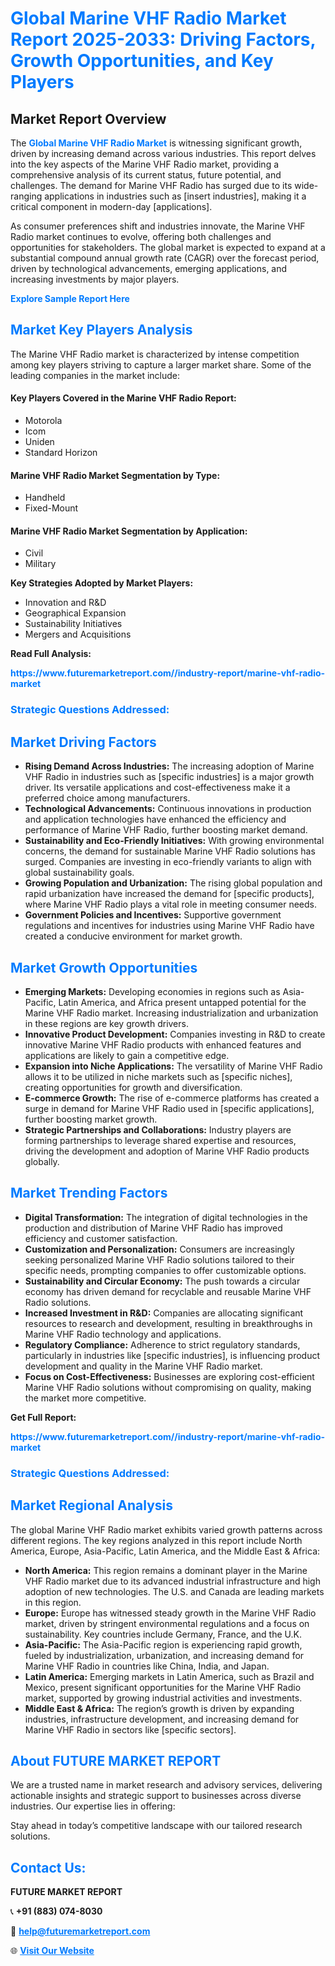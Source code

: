 <h1 style="color: #007BFF;">Global Marine VHF Radio Market Report 2025-2033: Driving Factors, Growth Opportunities, and Key Players</h1>

<section id="overview">
<h2>Market Report Overview</h2>
<p>The <a href="https://www.futuremarketreport.com//industry-report/marine-vhf-radio-market" style="color: #007BFF; text-decoration: none;"><strong>Global Marine VHF Radio Market</strong></a> is witnessing significant growth, driven by increasing demand across various industries. This report delves into the key aspects of the Marine VHF Radio market, providing a comprehensive analysis of its current status, future potential, and challenges. The demand for Marine VHF Radio has surged due to its wide-ranging applications in industries such as [insert industries], making it a critical component in modern-day [applications].</p>
<p>As consumer preferences shift and industries innovate, the Marine VHF Radio market continues to evolve, offering both challenges and opportunities for stakeholders. The global market is expected to expand at a substantial compound annual growth rate (CAGR) over the forecast period, driven by technological advancements, emerging applications, and increasing investments by major players.</p>
</section>

<section id="overview">
<p><a href="https://www.futuremarketreport.com//request-sample/reportId=83577" style="color: #007BFF; text-decoration: none;"><strong>Explore Sample Report Here</strong></a></p>
</section>

<section id="key-players">
<h2 style="color: #007BFF;">Market Key Players Analysis</h2>
<p>The Marine VHF Radio market is characterized by intense competition among key players striving to capture a larger market share. Some of the leading companies in the market include:</p>
<h4>Key Players Covered in the Marine VHF Radio Report:</h4>
<ul><li>Motorola</li><li>Icom</li><li>Uniden</li><li>Standard Horizon</li></ul>
<h4>Marine VHF Radio Market Segmentation by Type:</h4>
<ul><li>Handheld</li><li>Fixed-Mount</li></ul>

<h4>Marine VHF Radio Market Segmentation by Application:</h4>
<ul><li>Civil</li><li>Military</li></ul>
<p><strong>Key Strategies Adopted by Market Players:</strong></p>
<ul>
<li>Innovation and R&D</li>
<li>Geographical Expansion</li>
<li>Sustainability Initiatives</li>
<li>Mergers and Acquisitions</li>
</ul>
</section>

<section>
<p><strong>Read Full Analysis: </strong></p><a href="https://www.futuremarketreport.com//industry-report/marine-vhf-radio-market" style="color: #007BFF; text-decoration: none;"><strong>https://www.futuremarketreport.com//industry-report/marine-vhf-radio-market</strong></a>
<h3 style="color: #007BFF;">Strategic Questions Addressed:</h3>
</section>

<section id="driving-factors">
<h2 style="color: #007BFF;">Market Driving Factors</h2>
<ul>
<li><strong>Rising Demand Across Industries:</strong> The increasing adoption of Marine VHF Radio in industries such as [specific industries] is a major growth driver. Its versatile applications and cost-effectiveness make it a preferred choice among manufacturers.</li>
<li><strong>Technological Advancements:</strong> Continuous innovations in production and application technologies have enhanced the efficiency and performance of Marine VHF Radio, further boosting market demand.</li>
<li><strong>Sustainability and Eco-Friendly Initiatives:</strong> With growing environmental concerns, the demand for sustainable Marine VHF Radio solutions has surged. Companies are investing in eco-friendly variants to align with global sustainability goals.</li>
<li><strong>Growing Population and Urbanization:</strong> The rising global population and rapid urbanization have increased the demand for [specific products], where Marine VHF Radio plays a vital role in meeting consumer needs.</li>
<li><strong>Government Policies and Incentives:</strong> Supportive government regulations and incentives for industries using Marine VHF Radio have created a conducive environment for market growth.</li>
</ul>
</section>

<section id="growth-opportunities">
<h2 style="color: #007BFF;">Market Growth Opportunities</h2>
<ul>
<li><strong>Emerging Markets:</strong> Developing economies in regions such as Asia-Pacific, Latin America, and Africa present untapped potential for the Marine VHF Radio market. Increasing industrialization and urbanization in these regions are key growth drivers.</li>
<li><strong>Innovative Product Development:</strong> Companies investing in R&D to create innovative Marine VHF Radio products with enhanced features and applications are likely to gain a competitive edge.</li>
<li><strong>Expansion into Niche Applications:</strong> The versatility of Marine VHF Radio allows it to be utilized in niche markets such as [specific niches], creating opportunities for growth and diversification.</li>
<li><strong>E-commerce Growth:</strong> The rise of e-commerce platforms has created a surge in demand for Marine VHF Radio used in [specific applications], further boosting market growth.</li>
<li><strong>Strategic Partnerships and Collaborations:</strong> Industry players are forming partnerships to leverage shared expertise and resources, driving the development and adoption of Marine VHF Radio products globally.</li>
</ul>
</section>

<section id="trending-factors">
<h2 style="color: #007BFF;">Market Trending Factors</h2>
<ul>
<li><strong>Digital Transformation:</strong> The integration of digital technologies in the production and distribution of Marine VHF Radio has improved efficiency and customer satisfaction.</li>
<li><strong>Customization and Personalization:</strong> Consumers are increasingly seeking personalized Marine VHF Radio solutions tailored to their specific needs, prompting companies to offer customizable options.</li>
<li><strong>Sustainability and Circular Economy:</strong> The push towards a circular economy has driven demand for recyclable and reusable Marine VHF Radio solutions.</li>
<li><strong>Increased Investment in R&D:</strong> Companies are allocating significant resources to research and development, resulting in breakthroughs in Marine VHF Radio technology and applications.</li>
<li><strong>Regulatory Compliance:</strong> Adherence to strict regulatory standards, particularly in industries like [specific industries], is influencing product development and quality in the Marine VHF Radio market.</li>
<li><strong>Focus on Cost-Effectiveness:</strong> Businesses are exploring cost-efficient Marine VHF Radio solutions without compromising on quality, making the market more competitive.</li>
</ul>
</section>

<section>
<p><strong>Get Full Report: </strong></p><a href="https://www.futuremarketreport.com//industry-report/marine-vhf-radio-market" style="color: #007BFF; text-decoration: none;"><strong>https://www.futuremarketreport.com//industry-report/marine-vhf-radio-market</strong></a>
<h3 style="color: #007BFF;">Strategic Questions Addressed:</h3>
</section>


<section id="regional-analysis">
<h2 style="color: #007BFF;">Market Regional Analysis</h2>
<p>The global Marine VHF Radio market exhibits varied growth patterns across different regions. The key regions analyzed in this report include North America, Europe, Asia-Pacific, Latin America, and the Middle East & Africa:</p>
<ul>
<li><strong>North America:</strong> This region remains a dominant player in the Marine VHF Radio market due to its advanced industrial infrastructure and high adoption of new technologies. The U.S. and Canada are leading markets in this region.</li>
<li><strong>Europe:</strong> Europe has witnessed steady growth in the Marine VHF Radio market, driven by stringent environmental regulations and a focus on sustainability. Key countries include Germany, France, and the U.K.</li>
<li><strong>Asia-Pacific:</strong> The Asia-Pacific region is experiencing rapid growth, fueled by industrialization, urbanization, and increasing demand for Marine VHF Radio in countries like China, India, and Japan.</li>
<li><strong>Latin America:</strong> Emerging markets in Latin America, such as Brazil and Mexico, present significant opportunities for the Marine VHF Radio market, supported by growing industrial activities and investments.</li>
<li><strong>Middle East & Africa:</strong> The region’s growth is driven by expanding industries, infrastructure development, and increasing demand for Marine VHF Radio in sectors like [specific sectors].</li>
</ul>
</section>

<footer>
<h2 style="color: #007BFF;">About FUTURE MARKET REPORT</h2>
<p>We are a trusted name in market research and advisory services, delivering actionable insights and strategic support to businesses across diverse industries. Our expertise lies in offering:</p>

<p>Stay ahead in today’s competitive landscape with our tailored research solutions.</p>

<h2 style="color: #007BFF;">Contact Us:</h2>
<p><strong>FUTURE MARKET REPORT</strong></p>
<p>📞 <strong>+91 (883) 074-8030</strong></p>
<p>📧 <strong><a href="mailto:help@futuremarketreport.com" style="color: #007BFF;">help@futuremarketreport.com</a></strong></p>
<p>🌐 <strong><a href="https://www.futuremarketreport.com/" style="color: #007BFF;">Visit Our Website</a></strong></p>
</footer>